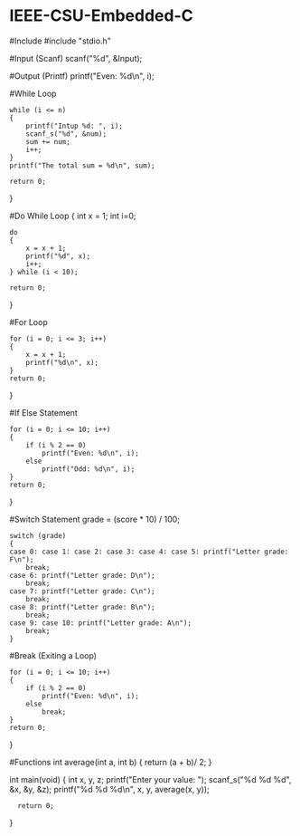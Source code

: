 IEEE-CSU-Embedded-C
===================
#Include
  #include "stdio.h"

#Input (Scanf)
  scanf("%d", &Input);

#Output (Printf)
  printf("Even: %d\n", i);

#While Loop

	while (i <= n)
	{
		printf("Intup %d: ", i);
		scanf_s("%d", &num);
		sum += num;
		i++;
	}
	printf("The total sum = %d\n", sum);

	return 0;
}

#Do While Loop
{
	int x = 1;
	int i=0;

	do
	{
		x = x + 1;
		printf("%d", x);
		i++;
	} while (i < 10);

	return 0;
}

#For Loop

	for (i = 0; i <= 3; i++)
	{
		x = x + 1;
		printf("%d\n", x);
	}
	return 0;
}

#If Else Statement

	for (i = 0; i <= 10; i++)
	{
		if (i % 2 == 0)
			printf("Even: %d\n", i);
		else
			printf("Odd: %d\n", i);
	}
	return 0;
}

#Switch Statement
	grade = (score * 10) / 100; 

	switch (grade)
	{
	case 0: case 1: case 2: case 3: case 4: case 5: printf("Letter grade: F\n");
		break;
	case 6: printf("Letter grade: D\n");
		break;
	case 7: printf("Letter grade: C\n");
		break;
	case 8: printf("Letter grade: B\n");
		break;
	case 9: case 10: printf("Letter grade: A\n");
		break;
	}
	
#Break (Exiting a Loop)

	for (i = 0; i <= 10; i++)
	{
		if (i % 2 == 0)
			printf("Even: %d\n", i);
		else
			break;
	}
	return 0;
}

#Functions
  int average(int a, int b)
  {
    return (a + b)/ 2;
  }

  int main(void)
  {
	  int x, y, z;
	  printf("Enter your value: ");
	  scanf_s("%d %d %d", &x, &y, &z);
	  printf("%d %d %d\n", x, y, average(x, y));

	  return 0;
  }
